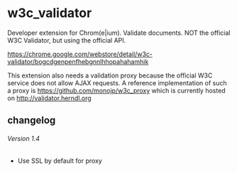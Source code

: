# w3c_validator
Developer extension for Chrom(e|ium). Validate documents. NOT the official W3C Validator, but using the official API.

https://chrome.google.com/webstore/detail/w3c-validator/bogcdgenpenfhebgnnlhhopahahamhik

This extension also needs a validation proxy because the official W3C service does not allow AJAX requests. A reference implementation of such a proxy is https://github.com/monojp/w3c_proxy which is currently hosted on http://validator.herndl.org

## changelog
###### Version 1.4
* Use SSL by default for proxy
